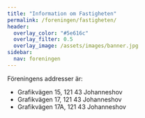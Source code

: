 ```yaml
---
title: "Information om Fastigheten"
permalink: /foreningen/fastigheten/
header:
  overlay_color: "#5e616c"
  overlay_filter: 0.5
  overlay_image: /assets/images/banner.jpg
sidebar:
  nav: foreningen
---
```




Föreningens addresser är:
- Grafikvägen 15, 121 43 Johanneshov
- Grafikvägen 17, 121 43 Johanneshov
- Grafikvägen 17A, 121 43 Johanneshov